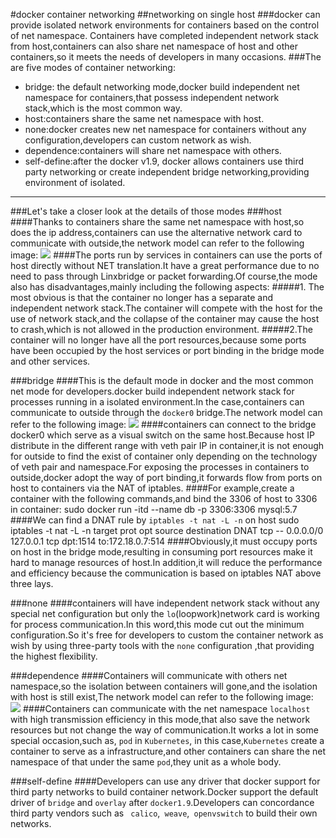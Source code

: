 #docker container networking 
##networking on single host
###docker can provide isolated network environments for containers based on the control of net namespace. Containers have completed independent network stack from host,containers can also share net namespace of host and other containers,so it meets the needs of developers in many occasions. 
###The are five modes of container networking:


- bridge: the default networking mode,docker build independent net namespace for containers,that possess independent network stack,which is the most common way.
- host:containers share the same net namespace with host.
- none:docker creates new net namespace for containers without any configuration,developers can custom network as wish.
- dependence:containers will share net namespace with others.
- self-define:after the docker v1.9, docker allows containers use third party networking or create independent bridge networking,providing environment of isolated.

----------
###Let's take a closer look at the details of those modes
###host
####Thanks to containers share the same net namespace with host,so does the ip address,containers can use the alternative network card to communicate with outside,the network model can refer to the following image:
![](http://www.skycloudsoftware.com/wp-content/uploads/docker%E8%AF%A6%E8%A7%A301.jpg?_=6680205)
####The ports run by services in containers can use the ports of host directly without NET translation.It have a great performance due to no need to pass through Linxbridge or packet forwarding.Of course,the mode also has disadvantages,mainly including the following aspects:
#####1. The most obvious is that the container no longer has a separate and independent network stack.The container will compete with the host for the use of network stack,and the collapse of the container may cause the host to crash,which is not allowed in the production environment.
#####2.The container will no longer have all the port resources,because some ports have been occupied by the host services or port binding in the bridge mode and other services.

###bridge
####This is the default mode in docker and the most common net mode for developers.docker build independent network stack for processes running in a isolated environment.In the case,containers can communicate to outside through the `docker0` bridge.The network model can refer to the following image:
![](http://www.skycloudsoftware.com/wp-content/uploads/docker%E8%AF%A6%E8%A7%A302.jpg?_=6680205)
####containers can connect to the bridge docker0 which serve as a visual switch on the same host.Because host IP distribute in the different range with veth pair IP in container,it is not enough for outside to find the exist of container only depending on the technology of veth pair and namespace.For exposing the processes in containers to outside,docker adopt the way of port binding,it forwards flow from ports on host to containers via the NAT of iptables.
####For example,create a container with the following commands,and bind the 3306 of host to 3306 in container:
    sudo docker run -itd --name db -p 3306:3306 mysql:5.7
####We can find a DNAT rule by `iptables -t nat -L -n` on host
    sudo iptables -t nat -L -n
	target     prot opt source               destination 
	DNAT       tcp  --  0.0.0.0/0            127.0.0.1            tcp dpt:1514 to:172.18.0.7:514
####Obviously,it must occupy ports on host in the bridge mode,resulting in consuming port resources make it hard to manage resources of host.In addition,it will reduce the performance and efficiency because the communication is based on iptables NAT above three lays.

###none
####containers will have independent network stack without any special net configuration but only the `lo`(loopwork)network card is working for process communication.In this word,this mode cut out the minimum configuration.So it's free for developers to custom the container network as wish by using three-party tools with the `none` configuration ,that providing the highest flexibility.

###dependence
####Containers will communicate with others net namespace,so the isolation between containers will gone,and the isolation with host is still exist,The network model can refer to the following image:
![](http://www.skycloudsoftware.com/wp-content/uploads/docker%E8%AF%A6%E8%A7%A303.jpg?_=6680205)
####Containers can communicate with the net namespace `localhost` with high transmission efficiency in this mode,that also save the network resources but not change the way of communication.It works a lot in some special occasion,such as, `pod` in `Kubernetes`, in this case,`Kubernetes` create a container to serve as a infrastructure,and other containers can share the net namespace of that under the same `pod`,they unit as a whole body. 

###self-define
####Developers can use any driver that docker support for third party networks to build container network.Docker support the default driver of `bridge` and `overlay` after `docker1.9`.Developers can concordance third party vendors such as ` calico`,` weave`,` openvswitch` to build their own networks.
